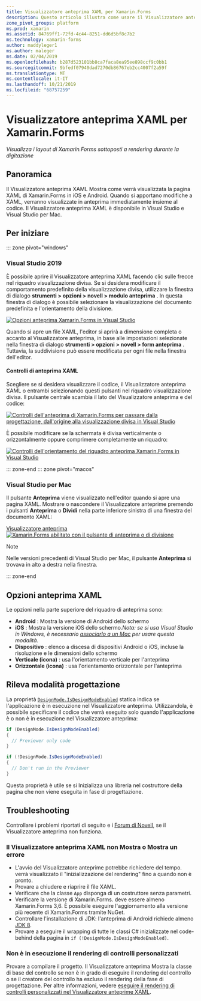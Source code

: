 ```yaml
---
title: Visualizzatore anteprima XAML per Xamarin.Forms
description: Questo articolo illustra come usare il Visualizzatore anteprima XAML per visualizzare i layout di Xamarin.Forms sottoposti a rendering durante la digitazione. Il Visualizzatore anteprima XAML è disponibile in Visual Studio 2019 e Visual Studio 2019 per Mac.
zone_pivot_groups: platform
ms.prod: xamarin
ms.assetid: 84769ff1-72fd-4c44-8251-dd6d5bf8c7b2
ms.technology: xamarin-forms
author: maddyleger1
ms.author: maleger
ms.date: 02/04/2019
ms.openlocfilehash: b287d523101bb8ca7faca8ea95ee898ccf9c0bb1
ms.sourcegitcommit: 9bfedf07940dad7270db86767eb2cc4007f2a59f
ms.translationtype: MT
ms.contentlocale: it-IT
ms.lasthandoff: 10/21/2019
ms.locfileid: "68757259"
---
```

# <a name="xaml-previewer-for-xamarinforms"></a>Visualizzatore anteprima XAML per Xamarin.Forms

_Visualizza i layout di Xamarin.Forms sottoposti a rendering durante la digitazione_

## <a name="overview"></a>Panoramica

Il Visualizzatore anteprima XAML Mostra come verrà visualizzata la pagina XAML di Xamarin.Forms in iOS e Android. Quando si apportano modifiche a XAML, verranno visualizzate in anteprima immediatamente insieme al codice. Il Visualizzatore anteprima XAML è disponibile in Visual Studio e Visual Studio per Mac.

## <a name="getting-started"></a>Per iniziare

::: zone pivot="windows"

### <a name="visual-studio-2019"></a>Visual Studio 2019

È possibile aprire il Visualizzatore anteprima XAML facendo clic sulle frecce nel riquadro visualizzazione divisa. Se si desidera modificare il comportamento predefinito della visualizzazione divisa, utilizzare la finestra di dialogo **strumenti > opzioni > novell > modulo anteprima** . In questa finestra di dialogo è possibile selezionare la visualizzazione del documento predefinita e l'orientamento della divisione.

[![Opzioni anteprima Xamarin.Forms in Visual Studio](xaml-previewer-images/xamlp-options-vs-sm.png "Opzioni anteprima Xamarin.Forms in Visual Studio")](xaml-previewer-images/xamlp-options-vs-lg.png#lightbox)

Quando si apre un file XAML, l'editor si aprirà a dimensione completa o accanto al Visualizzatore anteprima, in base alle impostazioni selezionate nella finestra di dialogo **strumenti > opzioni > novell > form anteprima** . Tuttavia, la suddivisione può essere modificata per ogni file nella finestra dell'editor.

#### <a name="xaml-preview-controls"></a>Controlli di anteprima XAML

Scegliere se si desidera visualizzare il codice, il Visualizzatore anteprima XAML o entrambi selezionando questi pulsanti nel riquadro visualizzazione divisa. Il pulsante centrale scambia il lato del Visualizzatore anteprima e del codice:

[![Controlli dell'anteprima di Xamarin.Forms per passare dalla progettazione, dall'origine alla visualizzazione divisa in Visual Studio](xaml-previewer-images/xamlp-controls-splitview-vs-sm.png "Controlli dell'anteprima di Xamarin.Forms per passare dalla progettazione, dall'origine alla visualizzazione divisa in Visual Studio")](xaml-previewer-images/xamlp-controls-splitview-vs-lg.png#lightbox)

È possibile modificare se la schermata è divisa verticalmente o orizzontalmente oppure comprimere completamente un riquadro:

[![Controlli dell'orientamento del riquadro anteprima Xamarin.Forms in Visual Studio](xaml-previewer-images/xamlp-controls-orientation-vs-sm.png "Controlli dell'orientamento del riquadro anteprima Xamarin.Forms in Visual Studio")](xaml-previewer-images/xamlp-controls-orientation-vs-lg.png#lightbox)

::: zone-end
::: zone pivot="macos"

### <a name="visual-studio-for-mac"></a>Visual Studio per Mac

Il pulsante **Anteprima** viene visualizzato nell'editor quando si apre una pagina XAML. Mostrare o nascondere il Visualizzatore anteprime premendo i pulsanti **Anteprima** o **Dividi** nella parte inferiore sinistra di una finestra del documento XAML:

[Visualizzatore anteprima ![Xamarin.Forms abilitato con il pulsante di anteprima o di divisione](xaml-previewer-images/xamlp-list-sml.png)](xaml-previewer-images/xamlp-list.png#lightbox)

> [!NOTE]
> Nelle versioni precedenti di Visual Studio per Mac, il pulsante **Anteprima** si trovava in alto a destra nella finestra.

::: zone-end

## <a name="xaml-previewer-options"></a>Opzioni anteprima XAML

Le opzioni nella parte superiore del riquadro di anteprima sono:

* **Android** : Mostra la versione di Android dello schermo
* **iOS** : Mostra la versione iOS dello schermo.*Nota: se si usa Visual Studio in Windows, è necessario [associarlo a un Mac](~/ios/get-started/installation/windows/connecting-to-mac/index.md) per usare questa modalità.*
* **Dispositivo** : elenco a discesa di dispositivi Android o iOS, incluse la risoluzione e le dimensioni dello schermo
* **Verticale (icona)** : usa l'orientamento verticale per l'anteprima
* **Orizzontale (icona)** : usa l'orientamento orizzontale per l'anteprima

## <a name="detect-design-mode"></a>Rileva modalità progettazione

La proprietà [`DesignMode.IsDesignModeEnabled`](xref:Xamarin.Forms.DesignMode.IsDesignModeEnabled) statica indica se l'applicazione è in esecuzione nel Visualizzatore anteprima. Utilizzandola, è possibile specificare il codice che verrà eseguito solo quando l'applicazione è o non è in esecuzione nel Visualizzatore anteprima:

```csharp
if (DesignMode.IsDesignModeEnabled)
{
  // Previewer only code  
}

if (!DesignMode.IsDesignModeEnabled)
{
  // Don't run in the Previewer  
}
```

Questa proprietà è utile se si Inizializza una libreria nel costruttore della pagina che non viene eseguita in fase di progettazione.

## <a name="troubleshooting"></a>Troubleshooting

Controllare i problemi riportati di seguito e i [Forum di Novell](https://forums.xamarin.com/categories/xamarin-forms), se il Visualizzatore anteprima non funziona.

### <a name="xaml-previewer-isnt-showing-or-shows-an-error"></a>Il Visualizzatore anteprima XAML non Mostra o Mostra un errore

* L'avvio del Visualizzatore anteprime potrebbe richiedere del tempo. verrà visualizzato il "inizializzazione del rendering" fino a quando non è pronto.
* Provare a chiudere e riaprire il file XAML.
* Verificare che la classe `App` disponga di un costruttore senza parametri.
* Verificare la versione di Xamarin.Forms. deve essere almeno Xamarin.Forms 3,6. È possibile eseguire l'aggiornamento alla versione più recente di Xamarin.Forms tramite NuGet.
* Controllare l'installazione di JDK: l'anteprima di Android richiede almeno [JDK 8](https://www.oracle.com/technetwork/java/javase/downloads/index.html).
* Provare a eseguire il wrapping di tutte le classi C# inizializzate nel code-behind della pagina in `if (!DesignMode.IsDesignModeEnabled)`.

### <a name="custom-controls-arent-rendering"></a>Non è in esecuzione il rendering di controlli personalizzati

Provare a compilare il progetto. Il Visualizzatore anteprima Mostra la classe di base del controllo se non è in grado di eseguire il rendering del controllo o se il creatore del controllo ha escluso il rendering della fase di progettazione. Per altre informazioni, vedere [eseguire il rendering di controlli personalizzati nel Visualizzatore anteprime XAML](render-custom-controls.md).
